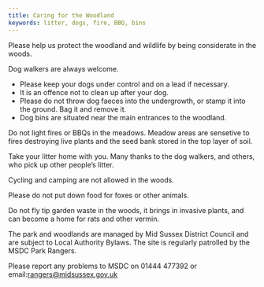 ```yaml
---
title: Caring for the Woodland
keywords: litter, dogs, fire, BBQ, bins
---
```


Please help us protect the woodland and wildlife by being considerate in the woods.

Dog walkers are always welcome.

 * Please keep your dogs under control and on a lead if necessary.
 * It is an offence not to clean up after your dog.
 * Please do not throw dog faeces into the undergrowth, or stamp it into the ground. Bag it and remove it.
 * Dog bins are situated near the main entrances to the woodland.

Do not light fires or BBQs in the meadows. Meadow areas are sensetive to fires destroying live plants and the seed bank stored in the top layer of soil.
 
Take your litter home with you. Many thanks to the dog walkers, and others, who pick up other people’s litter.
  
Cycling and camping are not allowed in the woods.
  
Please do not put down food for foxes or other animals.

Do not fly tip garden waste in the woods, it brings in invasive plants, and can become a home for rats and other vermin.
  
The park and woodlands are managed by Mid Sussex District Council and are subject to Local Authority Bylaws. The site is regularly patrolled by the MSDC Park Rangers. 

Please report any problems to MSDC on 01444 477392 or email:rangers@midsussex.gov.uk
